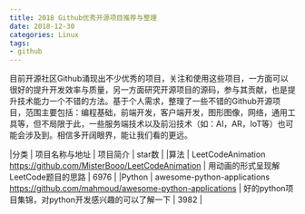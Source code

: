```yaml
---
title: 2018 Github优秀开源项目推荐与整理
date: 2018-12-30
categories: Linux
tags:
- github
---
```


目前开源社区Github涌现出不少优秀的项目，关注和使用这些项目，一方面可以很好的提升开发效率与质量，另一方面研究开源项目的源码，参与其贡献，也是提升技术能力一个不错的方法。基于个人需求，整理了一些不错的Github开源项目，范围主要包括：编程基础，前端开发，客户端开发，图形图像，网络，通用工具等，但不局限于此，一些服务端技术以及前沿技术（如：AI，AR，IoT等）也可能会涉及到。相信多开阔眼界，能让我们看的更远。

<!-- more -->

|分类	| 项目名称与地址	| 项目简介	| star数 |
|算法	| LeetCodeAnimation <br> <https://github.com/MisterBooo/LeetCodeAnimation> | 用动画的形式呈现解LeetCode题目的思路 |	6976 |
|Python	| awesome-python-applications <br> <https://github.com/mahmoud/awesome-python-applications> | 好的python项目集锦，对python开发感兴趣的可以了解一下 | 3982 |
